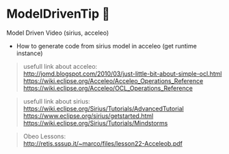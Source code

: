 # ModelDrivenTip 👑
Model Driven Video (sirius, acceleo)
- How to generate code from sirius model in acceleo (get runtime instance)
> usefull link about acceleo:<br>
> http://jomd.blogspot.com/2010/03/just-little-bit-about-simple-ocl.html<br>
> https://wiki.eclipse.org/Acceleo/Acceleo_Operations_Reference<br>
> https://wiki.eclipse.org/Acceleo/OCL_Operations_Reference<br>

> usefull link about sirius:<br>
> https://wiki.eclipse.org/Sirius/Tutorials/AdvancedTutorial<br>
> https://www.eclipse.org/sirius/getstarted.html<br>
> https://wiki.eclipse.org/Sirius/Tutorials/Mindstorms<br>

> Obeo Lessons:<br>
> http://retis.sssup.it/~marco/files/lesson22-Acceleob.pdf<br>
